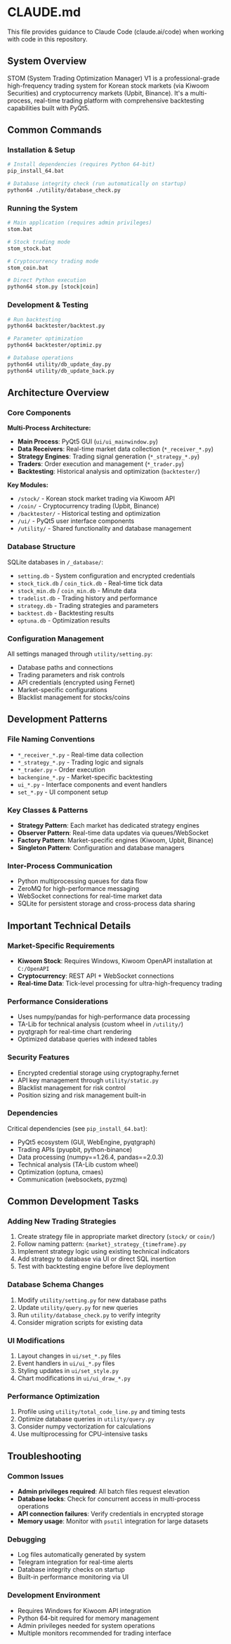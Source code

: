 # CLAUDE.md

This file provides guidance to Claude Code (claude.ai/code) when working with code in this repository.

## System Overview

STOM (System Trading Optimization Manager) V1 is a professional-grade high-frequency trading system for Korean stock markets (via Kiwoom Securities) and cryptocurrency markets (Upbit, Binance). It's a multi-process, real-time trading platform with comprehensive backtesting capabilities built with PyQt5.

## Common Commands

### Installation & Setup
```bash
# Install dependencies (requires Python 64-bit)
pip_install_64.bat

# Database integrity check (run automatically on startup)
python64 ./utility/database_check.py
```

### Running the System
```bash
# Main application (requires admin privileges)
stom.bat

# Stock trading mode
stom_stock.bat

# Cryptocurrency trading mode
stom_coin.bat

# Direct Python execution
python64 stom.py [stock|coin]
```

### Development & Testing
```bash
# Run backtesting
python64 backtester/backtest.py

# Parameter optimization
python64 backtester/optimiz.py

# Database operations
python64 utility/db_update_day.py
python64 utility/db_update_back.py
```

## Architecture Overview

### Core Components

**Multi-Process Architecture:**
- **Main Process**: PyQt5 GUI (`ui/ui_mainwindow.py`)
- **Data Receivers**: Real-time market data collection (`*_receiver_*.py`)
- **Strategy Engines**: Trading signal generation (`*_strategy_*.py`)
- **Traders**: Order execution and management (`*_trader.py`)
- **Backtesting**: Historical analysis and optimization (`backtester/`)

**Key Modules:**
- `/stock/` - Korean stock market trading via Kiwoom API
- `/coin/` - Cryptocurrency trading (Upbit, Binance)
- `/backtester/` - Historical testing and optimization
- `/ui/` - PyQt5 user interface components
- `/utility/` - Shared functionality and database management

### Database Structure

SQLite databases in `/_database/`:
- `setting.db` - System configuration and encrypted credentials
- `stock_tick.db` / `coin_tick.db` - Real-time tick data
- `stock_min.db` / `coin_min.db` - Minute data
- `tradelist.db` - Trading history and performance
- `strategy.db` - Trading strategies and parameters
- `backtest.db` - Backtesting results
- `optuna.db` - Optimization results

### Configuration Management

All settings managed through `utility/setting.py`:
- Database paths and connections
- Trading parameters and risk controls
- API credentials (encrypted using Fernet)
- Market-specific configurations
- Blacklist management for stocks/coins

## Development Patterns

### File Naming Conventions
- `*_receiver_*.py` - Real-time data collection
- `*_strategy_*.py` - Trading logic and signals
- `*_trader.py` - Order execution
- `backengine_*.py` - Market-specific backtesting
- `ui_*.py` - Interface components and event handlers
- `set_*.py` - UI component setup

### Key Classes & Patterns
- **Strategy Pattern**: Each market has dedicated strategy engines
- **Observer Pattern**: Real-time data updates via queues/WebSocket
- **Factory Pattern**: Market-specific engines (Kiwoom, Upbit, Binance)
- **Singleton Pattern**: Configuration and database managers

### Inter-Process Communication
- Python multiprocessing queues for data flow
- ZeroMQ for high-performance messaging
- WebSocket connections for real-time market data
- SQLite for persistent storage and cross-process data sharing

## Important Technical Details

### Market-Specific Requirements
- **Kiwoom Stock**: Requires Windows, Kiwoom OpenAPI installation at `C:/OpenAPI`
- **Cryptocurrency**: REST API + WebSocket connections
- **Real-time Data**: Tick-level processing for ultra-high-frequency trading

### Performance Considerations
- Uses numpy/pandas for high-performance data processing
- TA-Lib for technical analysis (custom wheel in `/utility/`)
- pyqtgraph for real-time chart rendering
- Optimized database queries with indexed tables

### Security Features
- Encrypted credential storage using cryptography.fernet
- API key management through `utility/static.py`
- Blacklist management for risk control
- Position sizing and risk management built-in

### Dependencies
Critical dependencies (see `pip_install_64.bat`):
- PyQt5 ecosystem (GUI, WebEngine, pyqtgraph)
- Trading APIs (pyupbit, python-binance)
- Data processing (numpy==1.26.4, pandas==2.0.3)
- Technical analysis (TA-Lib custom wheel)
- Optimization (optuna, cmaes)
- Communication (websockets, pyzmq)

## Common Development Tasks

### Adding New Trading Strategies
1. Create strategy file in appropriate market directory (`stock/` or `coin/`)
2. Follow naming pattern: `{market}_strategy_{timeframe}.py`
3. Implement strategy logic using existing technical indicators
4. Add strategy to database via UI or direct SQL insertion
5. Test with backtesting engine before live deployment

### Database Schema Changes
1. Modify `utility/setting.py` for new database paths
2. Update `utility/query.py` for new queries
3. Run `utility/database_check.py` to verify integrity
4. Consider migration scripts for existing data

### UI Modifications
1. Layout changes in `ui/set_*.py` files
2. Event handlers in `ui/ui_*.py` files
3. Styling updates in `ui/set_style.py`
4. Chart modifications in `ui/ui_draw_*.py`

### Performance Optimization
1. Profile using `utility/total_code_line.py` and timing tests
2. Optimize database queries in `utility/query.py`
3. Consider numpy vectorization for calculations
4. Use multiprocessing for CPU-intensive tasks

## Troubleshooting

### Common Issues
- **Admin privileges required**: All batch files request elevation
- **Database locks**: Check for concurrent access in multi-process operations
- **API connection failures**: Verify credentials in encrypted storage
- **Memory usage**: Monitor with `psutil` integration for large datasets

### Debugging
- Log files automatically generated by system
- Telegram integration for real-time alerts
- Database integrity checks on startup
- Built-in performance monitoring via UI

### Development Environment
- Requires Windows for Kiwoom API integration
- Python 64-bit required for memory management
- Admin privileges needed for system operations
- Multiple monitors recommended for trading interface
